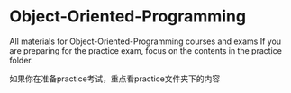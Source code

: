 # Object-Oriented-Programming
All materials for Object-Oriented-Programming courses and exams
If you are preparing for the practice exam, focus on the contents in the practice folder.

如果你在准备practice考试，重点看practice文件夹下的内容
